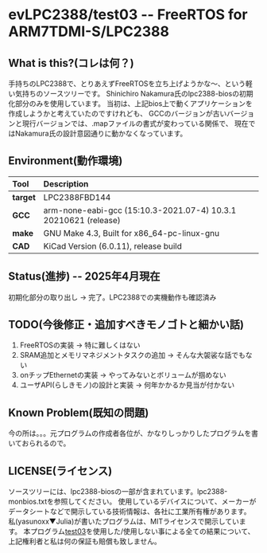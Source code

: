 # evLPC2388/test03 -- FreeRTOS for ARM7TDMI-S/LPC2388

## What is this?(コレは何？)
手持ちのLPC2388で、とりあえずFreeRTOSを立ち上げようかな～、という軽い気持ちのソースツリーです。
Shinichiro Nakamura氏のlpc2388-biosの初期化部分のみを使用しています。
当初は、上記bios上で動くアプリケーションを作成しようかと考えていたのですけれども、
GCCのバージョンが古いバージョンと現行バージョンでは、.mapファイルの書式が変わっている関係で、
現在ではNakamura氏の設計意図通りに動かなくなっています。

## Environment(動作環境)
Tool                    | Description
:-----------------------|:---------------------------------------------------------------
**target**              | LPC2388FBD144
**GCC**                 | arm-none-eabi-gcc (15:10.3-2021.07-4) 10.3.1 20210621 (release)
**make**                | GNU Make 4.3, Built for x86_64-pc-linux-gnu
**CAD**                 | KiCad Version (6.0.11), release build

## Status(進捗) -- 2025年4月現在
初期化部分の取り出し -> 完了。LPC2388での実機動作も確認済み

## TODO(今後修正・追加すべきモノゴトと細かい話)
1. FreeRTOSの実装 -> 特に難しくはない
2. SRAM追加とメモリマネジメントタスクの追加 -> そんな大袈裟な話でもない
3. onチップEthernetの実装 -> やってみないとボリュームが掴めない
4. ユーザAPI(らしきモノ)の設計と実装 -> 何年かかるか見当が付かない

## Known Problem(既知の問題)
今の所は。。。元プログラムの作成者各位が、かなりしっかりしたプログラムを書いておられるので。

## LICENSE(ライセンス)
ソースツリーには、lpc2388-biosの一部が含まれています。lpc2388-monbios.txtを参照してください。
使用しているデバイスについて、メーカーがデータシートなどで開示している技術情報は、各社に工業所有権があります。
私(yasunoxx▼Julia)が書いたプログラムは、MITライセンスで開示しています。
本プログラム[test03](https://github.com/yasunoxx/evLPC2388/srcs/test03)を使用した/使用しない事による全ての結果について、上記権利者と私は何の保証も賠償も致しません。
